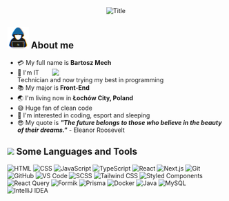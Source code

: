 

<div align="center">
  <img src="https://readme-typing-svg.herokuapp.com?font=Handlee&size=48&pause=1000&color=15A6F7&width=750&height=100&lines=Heey!+I'm+Bartosz+Mech+%3C3;Welcome+to+my+profile!!" alt="Title"></img>
</div>


## <picture><img src = "https://github.com/0xAbdulKhalid/0xAbdulKhalid/raw/main/assets/mdImages/about_me.gif" width = 50px></picture> **About me**

- :credit_card: My full name is **Bartosz Mech** <img src="https://i.pinimg.com/originals/df/1a/ff/df1aff8395678d11b99b575f0e3b19d5.gif" width="400" align="right"/>
- :school: I'm IT Technician and now trying my best in programming
- :books: My major is **Front-End**
- :earth_asia: I'm living now in **Łochów City, Poland**
- :sweat_smile: Huge fan of clean code
- :monocle_face: I'm interested in coding, esport and sleeping
- :sunglasses: My quote is ***"The future belongs to those who believe in the beauty of their dreams."*** - Eleanor Roosevelt 

## <img src="https://media2.giphy.com/media/QssGEmpkyEOhBCb7e1/giphy.gif?cid=ecf05e47a0n3gi1bfqntqmob8g9aid1oyj2wr3ds3mg700bl&rid=giphy.gif" width="50px"> Some Languages and Tools
![HTML](https://img.shields.io/badge/HTML-%23E34F26.svg?style=for-the-badge&logo=html5&logoColor=white) 
![CSS](https://img.shields.io/badge/CSS-%231572B6.svg?style=for-the-badge&logo=css3&logoColor=white) 
![JavaScript](https://img.shields.io/badge/JavaScript-%23323330.svg?style=for-the-badge&logo=javascript&logoColor=%23F7DF1E) 
![TypeScript](https://img.shields.io/badge/TypeScript-%23007ACC.svg?style=for-the-badge&logo=typescript&logoColor=white) 
![React](https://img.shields.io/badge/React-%2361DAFB.svg?style=for-the-badge&logo=react&logoColor=black) 
![Next.js](https://img.shields.io/badge/Next.js-%23000000.svg?style=for-the-badge&logo=nextdotjs&logoColor=white) 
![Git](https://img.shields.io/badge/Git-%23F05032.svg?style=for-the-badge&logo=git&logoColor=white) 
![GitHub](https://img.shields.io/badge/GitHub-%23181717.svg?style=for-the-badge&logo=github&logoColor=white) 
![VS Code](https://img.shields.io/badge/VSCode-%23007ACC.svg?style=for-the-badge&logo=visual-studio-code&logoColor=white) 
![SCSS](https://img.shields.io/badge/SCSS-%23CC6699.svg?style=for-the-badge&logo=sass&logoColor=white) 
![Tailwind CSS](https://img.shields.io/badge/Tailwind%20CSS-%2338B2AC.svg?style=for-the-badge&logo=tailwind-css&logoColor=white) 
![Styled Components](https://img.shields.io/badge/Styled%20Components-%23DB7093.svg?style=for-the-badge&logo=styled-components&logoColor=white) 
![React Query](https://img.shields.io/badge/React%20Query-%2361DAFB.svg?style=for-the-badge&logo=react-query&logoColor=black) 
![Formik](https://img.shields.io/badge/Formik-%23000000.svg?style=for-the-badge&logo=formik&logoColor=white)
![Prisma](https://img.shields.io/badge/Prisma-%230C344B.svg?style=for-the-badge&logo=prisma&logoColor=white) 
![Docker](https://img.shields.io/badge/Docker-%230075FF.svg?style=for-the-badge&logo=docker&logoColor=white) 
![Java](https://img.shields.io/badge/Java-%23E34F26.svg?style=for-the-badge&logo=java&logoColor=white) 
![MySQL](https://img.shields.io/badge/MySQL-%230075FF.svg?style=for-the-badge&logo=mysql&logoColor=white)
![IntelliJ IDEA](https://img.shields.io/badge/IntelliJ%20IDEA-%23000000.svg?style=for-the-badge&logo=intellij-idea&logoColor=white)





